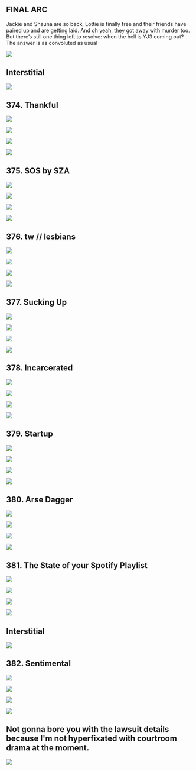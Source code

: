 ## FINAL ARC

Jackie and Shauna are so back, Lottie is finally free and their friends have  paired up and are getting laid. And oh yeah, they got away with murder too.  But there’s still one thing left to resolve: when the hell is YJ3 coming out? The answer is as convoluted as usual 

![](https://pbs.twimg.com/media/GMDmjfcawAAx7Xs.png)

## Interstitial

![](https://pbs.twimg.com/media/GMGOmYobEAAk43y.jpg)


## 374. Thankful 

![](https://pbs.twimg.com/media/GMGRv6bbgAEFL5a.jpg) 

![](https://pbs.twimg.com/media/GMGRv6cbYAAOFR9.jpg) 

![](https://pbs.twimg.com/media/GMGRv75bUAAMBDV.jpg) 

![](https://pbs.twimg.com/media/GMGRv9abgAEuHEO.jpg)


## 375. SOS by SZA 

![](https://pbs.twimg.com/media/GMGnf8aaYAAGiG8.jpg) 

![](https://pbs.twimg.com/media/GMGngCabEAAFtER.jpg) 

![](https://pbs.twimg.com/media/GMGngJVaQAAgIz-.jpg) 

![](https://pbs.twimg.com/media/GMGngNpacAAkP_l.jpg)


## 376. tw // lesbians 

![](https://pbs.twimg.com/media/GMHBzlWbEAANVar.jpg) 

![](https://pbs.twimg.com/media/GMHBzkcbEAEfmgl.jpg) 

![](https://pbs.twimg.com/media/GMHBzldaIAAFs2Y.jpg) 

![](https://pbs.twimg.com/media/GMHBznAaQAAaYOz.jpg)


## 377. Sucking Up 

![](https://pbs.twimg.com/media/GMHXZHwaIAAreLx.jpg) 

![](https://pbs.twimg.com/media/GMHXZJWaIAEzJo0.jpg) 

![](https://pbs.twimg.com/media/GMHXZK8aIAABIxM.jpg) 

![](https://pbs.twimg.com/media/GMHXZK_bEAMePBS.jpg)


## 378. Incarcerated 

![](https://pbs.twimg.com/media/GMHshIraAAAKL73.jpg) 

![](https://pbs.twimg.com/media/GMHshIwbsAArg1i.jpg) 

![](https://pbs.twimg.com/media/GMHshKRa8AA-rlp.jpg) 

![](https://pbs.twimg.com/media/GMHshLrbgAAmITi.jpg)


## 379. Startup 

![](https://pbs.twimg.com/media/GMIBh2LbYAAWCjT.jpg) 

![](https://pbs.twimg.com/media/GMIBh3nacAAc5k3.jpg) 

![](https://pbs.twimg.com/media/GMIBh5DakAAQWWO.jpg) 

![](https://pbs.twimg.com/media/GMIBh-TawAEV2Ww.jpg)


## 380. Arse Dagger 

![](https://pbs.twimg.com/media/GMVdttoaMAAn-sU.jpg) 

![](https://pbs.twimg.com/media/GMVdtxJbkAAOkZo.jpg) 

![](https://pbs.twimg.com/media/GMVdtwEa4AAACkL.jpg) 

![](https://pbs.twimg.com/media/GMVdtxYbMAAnShB.jpg)


## 381. The State of your Spotify Playlist 

![](https://pbs.twimg.com/media/GMV-wigaUAArUSk.jpg) 

![](https://pbs.twimg.com/media/GMV-wjRasAAugMH.jpg) 

![](https://pbs.twimg.com/media/GMV-wm8bEAA9-Pq.jpg) 

![](https://pbs.twimg.com/media/GMV-wqEaIAAbAz5.jpg)

## Interstitial

![](https://pbs.twimg.com/media/GMWVbRya4AAv8Oa.jpg)


## 382. Sentimental 

![](https://pbs.twimg.com/media/GMWYWP5a4AIeMVd.jpg) 

![](https://pbs.twimg.com/media/GMWYWVyaEAY0Xnv.jpg) 

![](https://pbs.twimg.com/media/GMWYWawa4AEJADa.jpg) 

![](https://pbs.twimg.com/media/GMWYWi8a4AAcHqx.jpg)


## Not gonna bore you with the lawsuit details because I'm not hyperfixated with courtroom drama at the moment. 

![](https://pbs.twimg.com/media/GMWvvTUaEAAc7xD.jpg)
